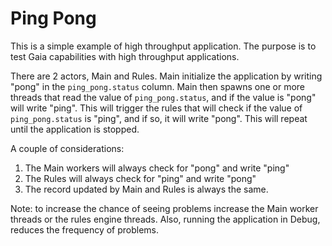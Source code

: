 # Ping Pong

This is a simple example of high throughput application. The purpose is to test Gaia capabilities with high throughput
applications.

There are 2 actors, Main and Rules. Main initialize the application by writing "pong" in the `ping_pong.status` column.
Main then spawns one or more threads that read the value of `ping_pong.status`, and if the value is "pong" will write 
"ping". This will trigger the rules that will check if the value of `ping_pong.status` is "ping", and if so, it will
write "pong". This will repeat until the application is stopped.

A couple of considerations:
1. The Main workers will always check for "pong" and write "ping"
1. The Rules will always check for "ping" and write "pong"
1. The record updated by Main and Rules is always the same.

Note: to increase the chance of seeing problems increase the Main worker threads or the rules engine threads. Also, 
running the application in Debug, reduces the frequency of problems.
